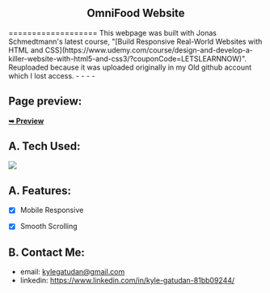 <h2 align="center">OmniFood Website</h2>
===================
This webpage was built with Jonas Schmedtmann's latest course, "[Build Responsive Real-World Websites with HTML and CSS](https://www.udemy.com/course/design-and-develop-a-killer-website-with-html5-and-css3/?couponCode=LETSLEARNNOW)". Reuploaded because it was uploaded originally in my Old github account which I lost access.
- - - -

## Page preview: ##


<a href="https://kyleghats.github.io/omnifood-v2/"><strong>➥ Preview</strong></a>
 

## A. Tech Used: ## 

<img src="https://skillicons.dev/icons?i=html,css,javascript" /><br>

## A. Features: ## 

-   [x] Mobile Responsive
-   [x] Smooth Scrolling


## B. Contact Me: ## 

* email: kylegatudan@gmail.com
* linkedin: https://www.linkedin.com/in/kyle-gatudan-81bb09244/
